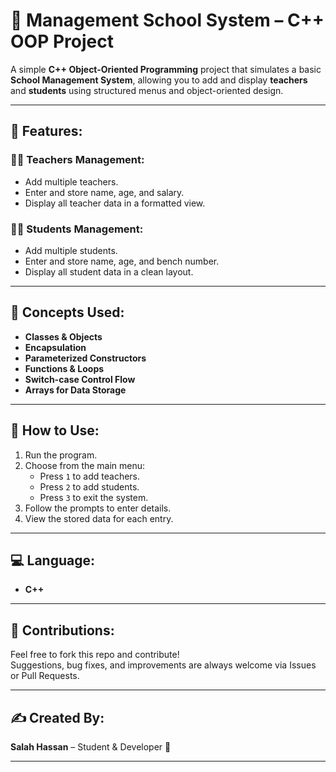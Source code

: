 # 🏫 Management School System – C++ OOP Project

A simple **C++ Object-Oriented Programming** project that simulates a basic **School Management System**, allowing you to add and display **teachers** and **students** using structured menus and object-oriented design.

---

## 🌟 Features:

### 👨‍🏫 Teachers Management:
- Add multiple teachers.
- Enter and store name, age, and salary.
- Display all teacher data in a formatted view.

### 👨‍🎓 Students Management:
- Add multiple students.
- Enter and store name, age, and bench number.
- Display all student data in a clean layout.

---

## 🧠 Concepts Used:
- **Classes & Objects**
- **Encapsulation**
- **Parameterized Constructors**
- **Functions & Loops**
- **Switch-case Control Flow**
- **Arrays for Data Storage**

---

## 🔧 How to Use:
1. Run the program.
2. Choose from the main menu:
   - Press `1` to add teachers.
   - Press `2` to add students.
   - Press `3` to exit the system.
3. Follow the prompts to enter details.
4. View the stored data for each entry.

---

## 💻 Language:
- **C++**

---

## 🤝 Contributions:
Feel free to fork this repo and contribute!  
Suggestions, bug fixes, and improvements are always welcome via Issues or Pull Requests.

---

## ✍️ Created By:
**Salah Hassan** – Student & Developer 🚀

---

